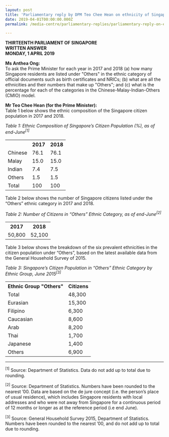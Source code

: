 ```yaml
---
layout: post
title: 'Parliamentary reply by DPM Teo Chee Hean on ethnicity of Singapore residents listed under “others” in ethnic category'
date: 2019-04-01T00:00:00.000Z
permalink: /media-centre/parliamentary-replies/parliamentary-reply-on-ethnicity-of-singapore-residents

---
```



**THIRTEENTH PARLIAMENT OF SINGAPORE  
WRITTEN ANSWER  
MONDAY, 1 APRIL 2019**  

**Ms Anthea Ong:**    
To ask the Prime Minister for each year in 2017 and 2018 (a) how many Singapore residents are listed under "Others" in the ethnic category of official documents such as birth certificates and NRICs; (b) what are all the ethnicities and their numbers that make up "Others"; and (c) what is the percentage for each of the categories in the Chinese-Malay-Indian-Others (CMIO) model.

**Mr Teo Chee Hean (for the Prime Minister):**  
Table 1 below shows the ethnic composition of the Singapore citizen population in 2017 and 2018.

*Table 1: Ethnic Composition of Singapore’s Citizen Population (%), as of end-June<sup>[1]</sup>*
<table class="table-h">  <tr>    <th></th>  <th>2017</th>  <th>2018</th>  </tr>  
<tr>    <td>Chinese</td>    <td>76.1</td> <td>76.1</td></tr>  
<tr>    <td>Malay</td>    <td>15.0</td> <td>15.0</td></tr>
<tr>    <td>Indian</td>    <td>7.4</td> <td>7.5</td></tr>
<tr>    <td>Others</td>    <td>1.5</td> <td>1.5</td></tr>
<tr>    <td>Total</td>    <td>100</td> <td>100</td></tr>
</table>



Table 2 below shows the number of Singapore citizens listed under the “Others” ethnic category in 2017 and 2018.

*Table 2: Number of Citizens in “Others” Ethnic Category, as of end-June<sup>[2]</sup>*
<table class="table-h">  <tr>    <th>2017</th>  <th>2018</th> </tr>  
<tr>   <td>50,800</td> <td>52,100</td></tr>  
</table>



Table 3 below shows the breakdown of the six prevalent ethnicities in the citizen population under “Others”, based on the latest available data from the General Household Survey of 2015.

*Table 3: Singapore’s Citizen Population in “Others” Ethnic Category by Ethnic Group, June 2015<sup>[3]</sup>*
<table class="table-h">  <tr>    <th>Ethnic Group "Others"</th>  <th>Citizens</th> </tr>  
<tr>   <td>Total</td> <td>48,300</td></tr>
<tr>   <td>Eurasian</td> <td>15,300</td></tr>
<tr>   <td>Filipino</td> <td>6,300</td></tr>
<tr>   <td>Caucasian</td> <td>8,600</td></tr>
<tr>   <td>Arab</td> <td>8,200</td></tr>
<tr>   <td>Thai</td> <td>1,700</td></tr>
<tr>   <td>Japanese</td> <td>1,400</td></tr>
<tr>   <td>Others</td> <td>6,900</td></tr>
</table>


_____________________________
<sup>[1]</sup> Source: Department of Statistics. Data do not add up to total due to rounding.

<sup>[2]</sup> Source: Department of Statistics. Numbers have been rounded to the nearest ’00. Data are based on the de jure concept (i.e. the person’s place of usual residence), which includes Singapore residents with local addresses and who were not away from Singapore for a continuous period of 12 months or longer as at the reference period (i.e end June).

<sup>[3]</sup> Source: General Household Survey 2015, Department of Statistics. Numbers have been rounded to the nearest ’00, and do not add up to total due to rounding.
